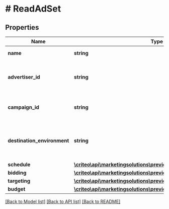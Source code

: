 # # ReadAdSet

## Properties

Name | Type | Description | Notes
------------ | ------------- | ------------- | -------------
**name** | **string** | Name of the ad set | [optional]
**advertiser_id** | **string** | Advertiser id of the campaign this ad set belongs to | [optional]
**campaign_id** | **string** | Campaign id this ad set belongs to | [optional]
**destination_environment** | **string** | The environment that an ad click will lead a user to | [optional]
**schedule** | [**\criteo\api\marketingsolutions\preview\Model\ReadAdSetSchedule**](ReadAdSetSchedule.md) |  | [optional]
**bidding** | [**\criteo\api\marketingsolutions\preview\Model\ReadAdSetBidding**](ReadAdSetBidding.md) |  | [optional]
**targeting** | [**\criteo\api\marketingsolutions\preview\Model\AdSetTargeting**](AdSetTargeting.md) |  | [optional]
**budget** | [**\criteo\api\marketingsolutions\preview\Model\ReadAdSetBudget**](ReadAdSetBudget.md) |  | [optional]

[[Back to Model list]](../../README.md#models) [[Back to API list]](../../README.md#endpoints) [[Back to README]](../../README.md)
